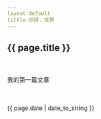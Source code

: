 ```yaml
---
layout:default
tittle:你好，世界
---
```

<h2>{{ page.title }}</h2>
　　<p>我的第一篇文章</p>
　　<p>{{ page.date | date_to_string }}</p>
